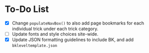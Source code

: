 # To-Do List

- [x] Change `populateNavBox()` to also add page bookmarks for each individual trick under each trick category.
- [ ] Update fonts and style choices site-wide.
- [x] Update JSON formatting guidelines to include BK, and add `bkleveltemplate.json`
